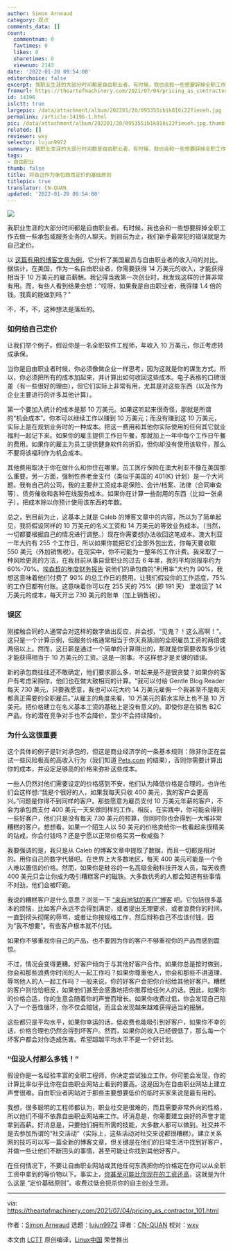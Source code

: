 ```yaml
---
author: Simon Arneaud
category: 观点
comments_data: []
count:
  commentnum: 0
  favtimes: 0
  likes: 0
  sharetimes: 0
  viewnum: 2143
date: '2022-01-20 09:54:00'
editorchoice: false
excerpt: 我职业生涯的大部分时间都是自由职业者。有时候，我也会和一些想要辞掉全职工作去做一些承包或服务业务的人聊天。到目前为止，我们新手最常犯的错误就是为自己定价。
fromurl: https://theartofmachinery.com/2021/07/04/pricing_as_contractor_101.html
id: 14196
islctt: true
largepic: /data/attachment/album/202201/20/095355ib1k816i22fieoeh.jpg
permalink: /article-14196-1.html
pic: /data/attachment/album/202201/20/095355ib1k816i22fieoeh.jpg.thumb.jpg
related: []
reviewer: wxy
selector: lujun9972
summary: 我职业生涯的大部分时间都是自由职业者。有时候，我也会和一些想要辞掉全职工作去做一些承包或服务业务的人聊天。到目前为止，我们新手最常犯的错误就是为自己定价。
tags:
- 自由职业
thumb: false
title: 将自己作为承包商而定价的基础原则
titlepic: true
translator: CN-QUAN
updated: '2022-01-20 09:54:00'
---
```


![](/data/attachment/album/202201/20/095355ib1k816i22fieoeh.jpg)


我职业生涯的大部分时间都是自由职业者。有时候，我也会和一些想要辞掉全职工作去做一些承包或服务业务的人聊天。到目前为止，我们新手最常犯的错误就是为自己定价。


以 [这篇有用的博客文章为例](https://calebporzio.com/making-100k-as-an-employee-versus-being-self-employed)，它分析了美国雇员与自由职业者的收入间的对比。据估计，在美国，作为一名自由职业者，你需要获得 14 万美元的收入，才能获得相当于 10 万美元的雇员薪酬。我记得当我第一次创业时，我发现这样的计算非常有用。而，有些人看到结果会想：“哎呀，如果我是自由职业者，我得赚 1.4 倍的钱。我真的能做到吗？”


不，不，不，这种想法是落后的。


### 如何给自己定价


让我们举个例子。假设你是一名全职软件工程师，年收入 10 万美元，你正考虑转成承保。


当你是自由职业者时候，你必须像做企业一样思考，因为这就是你的谋生方式。所以，你必须把所有的成本加起来，并计算出如何收回这些成本。电子表格的口碑很差（有一些很好的理由），但它们实际上非常有用，尤其是对这些东西（以及作为企业主要进行的许多其他计算）。


第一个要加入统计的成本是那 10 万美元。如果这听起来很奇怪，那就是所谓的“机会成本”。你本可以继续工作以赚到 10 万美元；而没有赚到这 10 万美元，实际上是在规划业务时的一种成本。把这一费用和其他你实际使用的任何其它就业福利一起记下来。如果你的雇主提供工作日午餐，那就加上一年中每个工作日午餐的费用。如果你的雇主为员工提供健身软件的折扣，但你却没有使用该软件，那么不要将该福利作为机会成本。


其他费用取决于你在做什么和你住在哪里。员工医疗保险在澳大利亚不像在美国那么重要。另一方面，强制性养老金支付（类似于美国的 401(K) 计划）是一个大问题。我有自己的公司，我的主要非工资成本是保险、会计/档案、法律（合同审查等）、债务催收和各种在线服务成本。如果你在计算一些耐用的东西（比如一张桌子），把成本除以你预计使用该东西的年数。


总之，到目前为止，这基本上就是 Caleb 的博客文章中的内容，所以为了简单起见，我将假设同样的 10 万美元的名义工资和 14 万美元的等效业务成本。（当然，一切都要根据自己的情况进行调整。）现在你需要想办法收回这笔成本。澳大利亚一年大约有 255 个工作日，所以如果你能把它们全部外包出去，你每天要收取 550 美元（外加销售税）。在现实中，你不可能为一整年的工作计费。我采取了一种风险更高的方法，在我目前从事自营职业的过去 6 年里，我的平均回报率约为 60%-70%。[埃森哲的年度财务报告](https://www.accenture.com/au-en/about/company/annual-report) 说他们的承包商的“利用率”大约为 90%，我想这意味着他们付费了 90% 的总工作日的费用。让我们假设你的工作适度，75% 的工作日都有付账。这意味着你可以在 255 天的 75%（即 191 天） 里收回了 14 万美元的成本，每天开出 730 美元的账单（加上销售税）。


### 误区


刚接触合同的人通常会对这样的数字做出反应，并会想，“见鬼？！这么高啊！”。这只是一个计算示例，但服务价格通常相当于你天真猜测的全职雇员工资的两倍或两倍以上。然而，这日薪是通过一个简单的计算得出的，那就是你需要收取多少钱才能获得相当于 10 万美元的工资。这是一回事。不这样想才是关键的错误。


新的承包商往往还不敢确定，他们要求那么多，听起来是不是很贪婪？如果你的客户有考虑采购你，他们也在做大致相同的计算。“我可以付给 Gentle Blog Reader 每天 730 美元，只要我愿意，我也可以花大约 14 万美元雇佣一个我甚至不是每天都真正需要的全职雇员。”从雇主的角度来看，10 万美元的薪水实际上也不是 10 万美元。把价格建立在名义基本工资的基础上是没有意义的。即使你是在销售 B2C 产品，你的潜在竞争对手也不会降价，至少不会持续降价。


### 为什么这很重要


这个具体的例子是针对承包的，但这是商业经济学的一条基本规则：除非你正在尝试一些风险极高的高收入行为（我们知道 [Pets.com](https://en.wikipedia.org/wiki/Pets.com) 的结果），否则你需要计算出你的成本，并设定足够高的价格来弥补这些成本。


一些人仍然对他们需要设定的价格感到不安，他们认为降低价格是合理的。也许他们会这样想:“我是个很好的人，如果我每天只收 400 美元，我的客户会更高兴。”问题是你得不到同样的客户。那些愿意为雇员支付 10 万美元年薪的客户，不会为承包商支付 400 美元一天来做同样的工作。相反，在实践中，你可能会得到一些好客户，他们只是没有每天 730 美元的预算，但同时你也会得到一大堆非常糟糕的客户。想想看。如果一个陌生人以 50 美元的价格卖给你一枚看起来很精美的钻戒，你会付钱吗？还是宁愿以正常价格买另一枚戒指？


我要强调的是，我只是从 Caleb 的博客文章中提取了数据，而且一切都是相对的。用你自己的数字代替吧。在世界上大多数地区，每天 400 美元可能是一个令人难以置信的价格。然而，如果你是硅谷的一名高级金融科技开发人员，每天收费 400 美元只会让你成为吸引糟糕客户的磁铁。大多数优秀的人都会知道有些事情不对劲，他们会被吓跑。


我说的糟糕客户是什么意思？浏览一下 [“来自地狱的客户”博客](https://clientsfromhell.net/) 吧。它包括很多基本的烦恼，比如客户永远不会得到满足，或者提出无理要求，或者浪费你的时间，一直到彻头彻尾的辱骂，或者让你按规格工作，然后辩称自己不应该付钱，因为“我不想要”。有些客户根本就不付钱。


如果你不够重视你自己的产品，也不要因为你的客户不够重视你的产品而感到震惊。


不过，情况会变得更糟。好客户倾向于与其他好客户合作。如果你总是按时做到，你会和那些浪费你时间的人一起工作吗？如果你尊重他人，你会和那些不讲道理、辱骂他人的人一起工作吗？一般来说，你的好客户会把你介绍给其他好客户。糟糕的客户则恰恰相反，如果他们甚至会感激地把你推荐给任何人的话。因此，如果你的价格合适，你的生意会随着你的声誉而增长。如果你收费过低，你会发现自己陷入了一个恶性循环，你不仅会赔钱，而且会发现越来越难获得适当的报酬。


这些都只是平均水平，如果你幸运的话，低收费也能吸引到好客户，如果你不幸的话，价格合理也仍然会得到坏客户。然而，如果你的收入已经很低了，那么每一个坏客户都会对你造成伤害。希望超越平均水平不是一个好计划。


### “但没人付那么多钱！”


假设你是一名经验丰富的全职工程师，你决定尝试独立工作。你可能会发现，你的计算比率似乎比你在自由职业网站上看到的要高。这是因为在自由职业网站上建立声誉很难。自由职业者网站对于那些主要想要低价的临时买家来说是最有用的。


我想，很多聪明的工程师都认为，职业社交是很难的，而且需要非常外向的性格，所以他们不得不依靠自由职业网站来工作。坏消息是，你需要建立良好的声誉才能拿到高薪。好消息是，只要他们拥有所需的技能，大多数人都可以做到。社交并不是去参加所谓的“社交活动”（实际上，这些活动对社交来说都很糟糕）。建立关系网的技巧可以写一篇全新的博客文章，但关键是在他们的日常生活中找到好客户，并做一些让他们不断回头的事情，甚至可能让你找到其他好客户。


在任何情况下，不要让自由职业网站或其他任何东西把你的价格定在你可以从全职工资中拿到的等价物以下。事实上，[你甚至可能比你现在的工资还高](https://theartofmachinery.com/2018/10/07/payrise_by_switching_jobs.html)，这就是为什么这是 “定价基础原则”。收费过低会扼杀你的自主创业生涯。




---


via: <https://theartofmachinery.com/2021/07/04/pricing_as_contractor_101.html>


作者：[Simon Arneaud](https://theartofmachinery.com) 选题：[lujun9972](https://github.com/lujun9972) 译者：[CN-QUAN](https://github.com/CN-QUAN) 校对：[wxy](https://github.com/wxy)


本文由 [LCTT](https://github.com/LCTT/TranslateProject) 原创编译，[Linux中国](https://linux.cn/) 荣誉推出